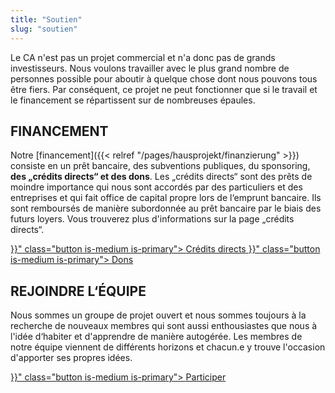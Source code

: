 ```yaml
---
title: "Soutien"
slug: "soutien"
---
```


Le CA n'est pas un projet commercial et n'a donc pas de grands investisseurs. Nous voulons travailler avec le plus grand nombre de personnes possible pour aboutir à quelque chose dont nous pouvons tous être fiers. Par conséquent, ce projet ne peut fonctionner que si le travail et le financement se répartissent sur de nombreuses épaules.

## FINANCEMENT

Notre [financement]({{< relref "/pages/hausprojekt/finanzierung" >}}) consiste en un prêt bancaire, des subventions publiques, du sponsoring, **des „crédits directs“ et des dons**. Les „crédits directs“ sont des prêts de moindre importance qui nous sont accordés par des particuliers et des entreprises et qui fait office de capital propre lors de l‘emprunt bancaire. Ils sont remboursés de manière subordonnée au prêt bancaire par le biais des futurs loyers. Vous trouverez plus d'informations sur la page „crédits directs“.

<div class="buttons is-centered">
    <a href="{{< relref "/pages/unterstuetzen/direktkredite" >}}" class="button is-medium is-primary">
        <span class="icon">
            <i class="icon-heart"></i>
        </span>
        <span>Crédits directs</span>
    </a>
    <a href="{{< relref "/pages/unterstuetzen/spenden" >}}" class="button is-medium is-primary">
        <span class="icon">
            <i class="icon-heart"></i>
        </span>
        <span>Dons</span>
    </a>
</div>

## REJOINDRE L‘ÉQUIPE

Nous sommes un groupe de projet ouvert et nous sommes toujours à la recherche de nouveaux membres qui sont aussi enthousiastes que nous à l'idée d‘habiter et d'apprendre de manière autogérée. Les membres de notre équipe viennent de différents horizons et chacun.e y trouve l'occasion d'apporter ses propres idées.

<div class="buttons is-centered">
    <a href="{{< relref "/pages/unterstuetzen/mach-mit" >}}" class="button is-medium is-primary">
        <span class="icon">
            <i class="icon-wrench"></i>
        </span>
        <span>Participer</span>
    </a>
</div>
